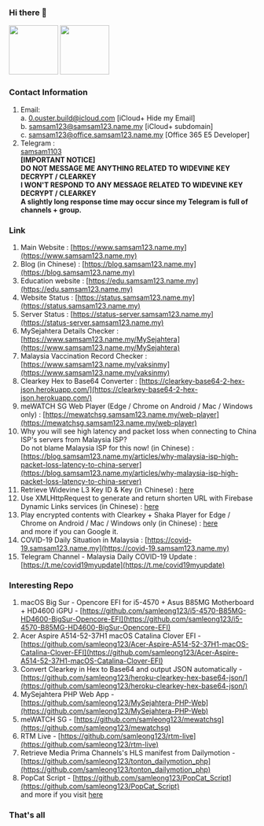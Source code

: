 ### Hi there 👋

<a href="https://github.com/samleong123"><img src="https://github-readme-stats.vercel.app/api?username=samleong123&show_icons=true&count_private=true" height=100 /></a>
<a href="https://github.com/samleong123"><img src="https://github-readme-stats.vercel.app/api/top-langs/?username=samleong123&layout=compact" height=100 /></a>


### Contact Information 
1. Email: </br>
a. <a href="mailto:0.ouster.build@icloud.com">0.ouster.build@icloud.com</a> [iCloud+ Hide my Email] </br> b. <a href="mailto:samsam123@samsam123.name.my">samsam123@samsam123.name.my</a> [iCloud+ subdomain]</br> c. <a href="mailto:samsam123@office.samsam123.name.my">samsam123@office.samsam123.name.my</a> [Office 365 E5 Developer]
2. Telegram : </br> <a href="https://t.me/samsam1103">samsam1103</a> <br> <strong>[IMPORTANT NOTICE] <br> DO NOT MESSAGE ME ANYTHING RELATED TO WIDEVINE KEY DECRYPT / CLEARKEY <br> I WON'T RESPOND TO ANY MESSAGE RELATED TO WIDEVINE KEY DECRYPT / CLEARKEY <br> A slightly long response time may occur since my Telegram is full of channels + group.</strong>

### Link 
1. Main Website : [https://www.samsam123.name.my](https://www.samsam123.name.my)
2. Blog (in Chinese) : [https://blog.samsam123.name.my](https://blog.samsam123.name.my)
3. Education website : [https://edu.samsam123.name.my](https://edu.samsam123.name.my) 
4. Website Status : [https://status.samsam123.name.my](https://status.samsam123.name.my)
5. Server Status : [https://status-server.samsam123.name.my](https://status-server.samsam123.name.my)
6. MySejahtera Details Checker : [https://www.samsam123.name.my/MySejahtera](https://www.samsam123.name.my/MySejahtera)
7. Malaysia Vaccination Record Checker : [https://www.samsam123.name.my/vaksinmy](https://www.samsam123.name.my/vaksinmy)
8. Clearkey Hex to Base64 Converter : [https://clearkey-base64-2-hex-json.herokuapp.com/](https://clearkey-base64-2-hex-json.herokuapp.com/)
9. meWATCH SG Web Player (Edge / Chrome on Android / Mac / Windows only) : [https://mewatchsg.samsam123.name.my/web-player](https://mewatchsg.samsam123.name.my/web-player) 
10. Why you will see high latency and packet loss when connecting to China ISP's servers from Malaysia ISP? </br> Do not blame Malaysia ISP for this now! (in Chinese) : [https://blog.samsam123.name.my/articles/why-malaysia-isp-high-packet-loss-latency-to-china-server](https://blog.samsam123.name.my/articles/why-malaysia-isp-high-packet-loss-latency-to-china-server)
11. Retrieve Widevine L3 Key ID & Key (in Chinese) : [here](https://blog.samsam123.name.my/articles/decrypt-widevine-l3)
12. Use XMLHttpRequest to generate and return shorten URL with Firebase Dynamic Links services (in Chinese) : [here](https://blog.samsam123.name.my/articles/firebase-dynamic-url-with-XMLHttpRequest)
13. Play encrypted contents with Clearkey + Shaka Player for Edge / Chrome on Android / Mac / Windows only (in Chinese) : [here](https://blog.samsam123.name.my/articles/shaka-player-clearkeys-browser) </br>
and more if you can Google it.
14. COVID-19 Daily Situation in Malaysia : [https://covid-19.samsam123.name.my](https://covid-19.samsam123.name.my)
15. Telegram Channel - Malaysia Daily COVID-19 Update : [https://t.me/covid19myupdate](https://t.me/covid19myupdate)


### Interesting Repo
1. macOS Big Sur - Opencore EFI for i5-4570 + Asus B85MG Motherboard + HD4600 iGPU - [https://github.com/samleong123/i5-4570-B85MG-HD4600-BigSur-Opencore-EFI](https://github.com/samleong123/i5-4570-B85MG-HD4600-BigSur-Opencore-EFI)
2. Acer Aspire A514-52-37H1 macOS Catalina Clover EFI - [https://github.com/samleong123/Acer-Aspire-A514-52-37H1-macOS-Catalina-Clover-EFI](https://github.com/samleong123/Acer-Aspire-A514-52-37H1-macOS-Catalina-Clover-EFI)
3. Convert Clearkey in Hex to Base64 and output JSON automatically - [https://github.com/samleong123/heroku-clearkey-hex-base64-json/](https://github.com/samleong123/heroku-clearkey-hex-base64-json/)
4. MySejahtera PHP Web App - [https://github.com/samleong123/MySejahtera-PHP-Web](https://github.com/samleong123/MySejahtera-PHP-Web)
5. meWATCH SG - [https://github.com/samleong123/mewatchsg](https://github.com/samleong123/mewatchsg)
6. RTM Live - [https://github.com/samleong123/rtm-live](https://github.com/samleong123/rtm-live)
7. Retrieve Media Prima Channels's HLS manifest from Dailymotion - [https://github.com/samleong123/tonton_dailymotion_php](https://github.com/samleong123/tonton_dailymotion_php)
8. PopCat Script - [https://github.com/samleong123/PopCat_Script](https://github.com/samleong123/PopCat_Script) </br>
and more if you visit [here](https://github.com/samleong123?tab=repositories)

### That's all
